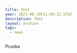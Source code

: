 ```yaml
---
title: Test
year: 2021-06-19T11:45:12.576Z
description: Test
layout: archive
tags:
  - news
---
```

Prueba